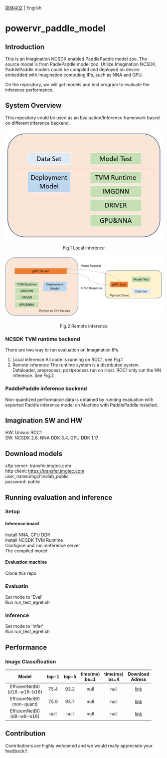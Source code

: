 [简体中文](README_cn.md) | English

# powervr_paddle_model

## Introduction
This is an Imagination NCSDK enabled PaddlePaddle model zoo. The source model is from PadlePaddle model zoo. Utilize Imagination NCSDK, PaddlePaddle models could be compiled and deployed on device embedded with Imagination computing IPs, such as NNA and GPU.

On the repository, we will get models and test program to evaluate the inference performance.

## System Overview
This repository could be used as an Evaluation/Inference framework based on different inference backend.

![Local](./docs/images/local_infer.png)  
<center>Fig.1 Local inference</center>

![gRPC](./docs/images/grpc_infer.png)  
<center>Fig.2 Remote inference</center>

### NCSDK TVM runtime backend
There are two way to run evaluation on Imagination IPs.
1. Local inference
   All code is running on ROC1, see Fig.1
2. Remote inference
   The runtime system is a distributed system. Dataloader, preprocess, postprocess run on Host. ROC1 only run the NN inference. See Fig.2

### PaddlePaddle inference backend
Non-quantized performance data is obtained by running evaluation with exported Paddle inference model on Machine with PaddlePaddle installed.




## Imagination SW and HW
HW: Unisoc ROC1  
SW: NCSDK 2.8, NNA DDK 3.4, GPU DDK 1.17  

## Download models
sftp server: transfer.imgtec.com  
http client: https://transfer.imgtec.com  
user_name:imgchinalab_public  
password: public  


## Running evaluation and inference
### Setup
#### Inference board
Install NNA, GPU DDK  
Install NCSDK TVM Runtime  
Configure and run innference server  
The compiled model  

#### Evaluation machine
Clone this repo  

### Evaluatin
Set mode to 'Eval'  
Run run_test_egret.sh  

### Inference
Set mode to 'Infer'  
Run run_test_egret.sh  

## Performance
### Image Classification



| Model | top-1 | top-5 | time(ms)<br>bs=1 | time(ms)<br>bs=4 | Download<br>Adress |
|:----:|:----:|:----:|:----:|:----:|:----:|
|EfficientNetB0<br>(d16-w16-b16)|75.4|93.2|null|null|[link](sftp://transfer.imgtec.com/paddle_models/EfficientNetB0-AX2185-d16w16b16-ncsdk-2_8_deploy.tar.bz2)|
|EfficientNetB0<br>(non-quant)|75.9|93.7|null|null|[link](https://paddle-imagenet-models-name.bj.bcebos.com/dygraph/inference/EfficientNetB0_infer.tar)|
|EfficientNetB0<br>(d8-w8-b16)|null|null|null|null|[link](sftp://transfer.imgtec.com/paddle_models/EfficientNetB0-AX2185-d8w8b16-ncsdk-2_8_deploy.tar.bz2)|

## Contribution
Contributions are highly welcomed and we would really appreciate your feedback!!

